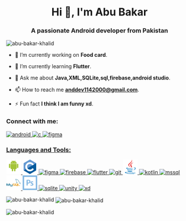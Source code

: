 <h1 align="center">Hi 👋, I'm Abu Bakar</h1>
<h3 align="center">A passionate Android developer from Pakistan</h3>

<p align="left"> <img src="https://komarev.com/ghpvc/?username=abu-bakar-khalid&label=Profile%20views&color=0e75b6&style=flat" alt="abu-bakar-khalid" /> </p>

- 🔭 I’m currently working on **Food card**.

- 🌱 I’m currently learning **Flutter**.

- 💬 Ask me about **Java,XML,SQLite,sql,firebase,android studio**.

- 📫 How to reach me **anddev1142000@gmail.com**.

- ⚡ Fun fact **I think I am funny xd**.

<h3 align="left">Connect with me:</h3>
<p align="left">  
  
<a href="https://stackoverflow.com/users/14860952" target="_blank" rel="noreferrer"> <img src="https://raw.githubusercontent.com/rahuldkjain/github-profile-readme-generator/master/src/images/icons/Social/stack-overflow.svg" alt="android" width="40" height="40"/> </a> <a href="https://twitter.com/its_b_a_k_a_r" target="_blank" rel="noreferrer"> <img src="https://raw.githubusercontent.com/rahuldkjain/github-profile-readme-generator/master/src/images/icons/Social/twitter.svg" alt="c" width="40" height="40"/> </a> <a href="https://www.instagram.com/its_b_a_k_a_r/" target="_blank" rel="noreferrer"> <img src="https://raw.githubusercontent.com/rahuldkjain/github-profile-readme-generator/master/src/images/icons/Social/instagram.svg" alt="figma" width="40" height="40"/> 
  
</p>

<h3 align="left">Languages and Tools:</h3>
<p align="left"> <a href="https://developer.android.com" target="_blank" rel="noreferrer"> <img src="https://raw.githubusercontent.com/devicons/devicon/master/icons/android/android-original-wordmark.svg" alt="android" width="40" height="40"/> </a> <a href="https://www.cprogramming.com/" target="_blank" rel="noreferrer"> <img src="https://raw.githubusercontent.com/devicons/devicon/master/icons/c/c-original.svg" alt="c" width="40" height="40"/> </a> <a href="https://www.figma.com/" target="_blank" rel="noreferrer"> <img src="https://www.vectorlogo.zone/logos/figma/figma-icon.svg" alt="figma" width="40" height="40"/> </a> <a href="https://firebase.google.com/" target="_blank" rel="noreferrer"> <img src="https://www.vectorlogo.zone/logos/firebase/firebase-icon.svg" alt="firebase" width="40" height="40"/> </a> <a href="https://flutter.dev" target="_blank" rel="noreferrer"> <img src="https://www.vectorlogo.zone/logos/flutterio/flutterio-icon.svg" alt="flutter" width="40" height="40"/> </a> <a href="https://git-scm.com/" target="_blank" rel="noreferrer"> <img src="https://www.vectorlogo.zone/logos/git-scm/git-scm-icon.svg" alt="git" width="40" height="40"/> </a> <a href="https://www.java.com" target="_blank" rel="noreferrer"> <img src="https://raw.githubusercontent.com/devicons/devicon/master/icons/java/java-original.svg" alt="java" width="40" height="40"/> </a> <a href="https://kotlinlang.org" target="_blank" rel="noreferrer"> <img src="https://www.vectorlogo.zone/logos/kotlinlang/kotlinlang-icon.svg" alt="kotlin" width="40" height="40"/> </a> <a href="https://www.microsoft.com/en-us/sql-server" target="_blank" rel="noreferrer"> <img src="https://www.svgrepo.com/show/303229/microsoft-sql-server-logo.svg" alt="mssql" width="40" height="40"/> </a> <a href="https://www.mysql.com/" target="_blank" rel="noreferrer"> <img src="https://raw.githubusercontent.com/devicons/devicon/master/icons/mysql/mysql-original-wordmark.svg" alt="mysql" width="40" height="40"/> </a> <a href="https://www.photoshop.com/en" target="_blank" rel="noreferrer"> <img src="https://raw.githubusercontent.com/devicons/devicon/master/icons/photoshop/photoshop-line.svg" alt="photoshop" width="40" height="40"/> </a> <a href="https://www.sqlite.org/" target="_blank" rel="noreferrer"> <img src="https://www.vectorlogo.zone/logos/sqlite/sqlite-icon.svg" alt="sqlite" width="40" height="40"/> </a> <a href="https://unity.com/" target="_blank" rel="noreferrer"> <img src="https://www.vectorlogo.zone/logos/unity3d/unity3d-icon.svg" alt="unity" width="40" height="40"/> </a> <a href="https://www.adobe.com/products/xd.html" target="_blank" rel="noreferrer"> <img src="https://cdn.worldvectorlogo.com/logos/adobe-xd.svg" alt="xd" width="40" height="40"/> </a> </p>

<p><img align="left" src="https://github-readme-stats.vercel.app/api/top-langs?username=abu-bakar-khalid&show_icons=true&locale=en&layout=compact" alt="abu-bakar-khalid" /></p>

<p>&nbsp;<img align="center" src="https://github-readme-stats.vercel.app/api?username=abu-bakar-khalid&show_icons=true&locale=en" alt="abu-bakar-khalid" /></p>

<p><img align="center" src="https://github-readme-streak-stats.herokuapp.com/?user=abu-bakar-khalid&" alt="abu-bakar-khalid" /></p>
